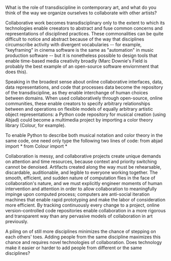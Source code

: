 What is the role of transdiscipline in contemporary art, and what do you think of the way we organize ourselves to collaborate with other artists?

Collaborative work becomes transdisciplinary only to the extent to which its technologies enable creeators to abstract and fuse common concerns and representations of disciplined practices. These commonalities can be quite difficult to notice and abstract because of the way that disciplines circumscribe activity with divergent vocabularies -- for example, "keyframing" in cinema software is the same as "automation" in music production software -- but it is nonetheless possible to design tools that enable time-based media creativity broadly (Marc Downie's Field is probably the best example of an open-source software enviornment that does this).

Speaking in the broadest sense about online collaborative interfaces, data, data representations, and code that processes data become the repository of the transdiscipline, as they enable interchange of human choices between domains. When used collaboratively through open-source, online communities, these enable creators to specify arbitrary relationships between and operations on flexible models of equally arbitrary artistic object representations: a Python code repository for musical creation (using Abjad) could become a multimedia project by importing a color theory library (Colour, for example).

To enable Python to describe both musical notation and color theory in the same code, one need only type the following two lines of code:
from abjad import *
from Colour import *

Collaboration is messy, and collaborative projects create unique demands on attention and time resources, because context and priority switching cannot be denoised. Artifacts created along the way must be rehearsable, discardable, auditionable, and legible to everyone working together. The smooth, efficient, and sudden nature of computation flies in the face of collaboration's nature, and we must explicitly engineer moments of human intervention and attention in order to allow collaboration to meaningfully impinge upon computed process; computers are anti-social iteration machines that enable rapid prototyping and make the labor of consideration more efficient. By tracking continuously every change to a project, online version-controlled code repositories enable collaboration in a more rigorous and transparent way than any pervasive models of collaboration in art previously.

A piling on of still more disciplines minimizes the chance of stepping on each others' toes. Adding people from the same discipline maximizes this chance and requires novel technologies of collaboration. Does technology make it easier or harder to add people from different or the same disciplines?